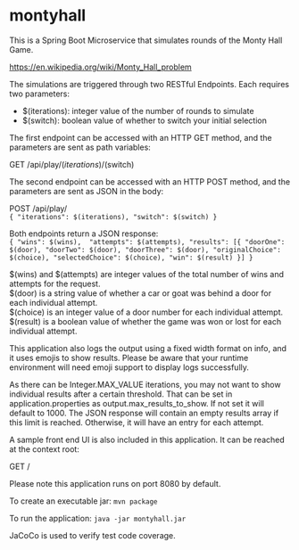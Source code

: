 # montyhall

This is a Spring Boot Microservice that simulates rounds of the Monty Hall Game.

https://en.wikipedia.org/wiki/Monty_Hall_problem

The simulations are triggered through two RESTful Endpoints.  Each requires two parameters:
- $(iterations): integer value of the number of rounds to simulate
- $(switch): boolean value of whether to switch your initial selection

The first endpoint can be accessed with an HTTP GET method,
and the parameters are sent as path variables:

GET /api/play/$(iterations)/$(switch) 

The second endpoint can be accessed with an HTTP POST method,
and the parameters are sent as JSON in the body:

POST /api/play/<br>
`{
    "iterations": $(iterations),
    "switch": $(switch)
}`

Both endpoints return a JSON response:<br>
`{
    "wins": $(wins), 
    "attempts": $(attempts),
    "results": [{
        "doorOne": $(door),
        "doorTwo": $(door),
        "doorThree": $(door),
        "originalChoice": $(choice),
        "selectedChoice": $(choice),
        "win": $(result)
    }]
}`

$(wins) and $(attempts) are integer values of the total number of wins and attempts for the request.<br>
$(door) is a string value of whether a car or goat was behind a door for each individual attempt.<br>
$(choice) is an integer value of a door number for each individual attempt.<br>
$(result) is a boolean value of whether the game was won or lost for each individual attempt.<br>

This application also logs the output using a fixed width format on info, and it uses emojis to show results.
Please be aware that your runtime environment will need emoji support to display logs successfully.

As there can be Integer.MAX_VALUE iterations, you may not want to show individual results after a certain threshold.
That can be set in application.properties as output.max_results_to_show.  If not set it will default to 1000.
The JSON response will contain an empty results array if this limit is reached.
Otherwise, it will have an entry for each attempt.

A sample front end UI is also included in this application.  It can be reached at the context root:

GET /

Please note this application runs on port 8080 by default.

To create an executable jar:
`mvn package`

To run the application:
`java -jar montyhall.jar`

JaCoCo is used to verify test code coverage.